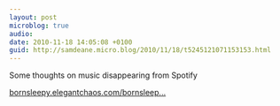 ```yaml
---
layout: post
microblog: true
audio: 
date: 2010-11-18 14:05:08 +0100
guid: http://samdeane.micro.blog/2010/11/18/t5245121071153153.html
---
```

Some thoughts on music disappearing from Spotify

[bornsleepy.elegantchaos.com/bornsleep...](http://bornsleepy.elegantchaos.com/bornsleepy/spotify-thoughts)

